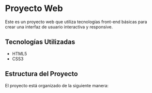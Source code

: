 # Proyecto Web

Este es un proyecto web que utiliza tecnologías front-end básicas para crear una interfaz de usuario interactiva y responsive.

## Tecnologías Utilizadas

- HTML5
- CSS3

## Estructura del Proyecto

El proyecto está organizado de la siguiente manera:
